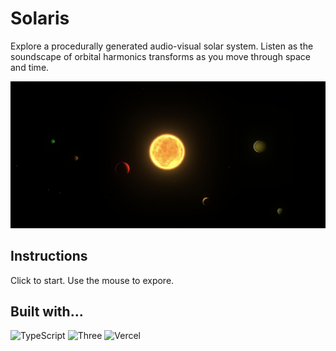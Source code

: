 # Solaris
Explore a procedurally generated audio-visual solar system. Listen as the soundscape of orbital harmonics transforms as you move through space and time.

![readme](public/og_image.png)

## Instructions
Click to start. Use the mouse to expore.

## Built with...
![TypeScript][ts-badge]
![Three][three-badge]
![Vercel][vercel-badge]
<!-- ![Vite][vite-badge] -->


[ts-badge]: https://img.shields.io/badge/typescript-%23007ACC.svg?style=for-the-badge&logo=typescript&logoColor=white
[vercel-badge]: https://img.shields.io/badge/vercel-%23000000.svg?style=for-the-badge&logo=vercel&logoColor=white
[three-badge]: https://img.shields.io/badge/threejs-black?style=for-the-badge&logo=three.js&logoColor=white
<!-- [vite-badge]: https://img.shields.io/badge/Next-black?style=for-the-badge&logo=next.js&logoColor=white -->